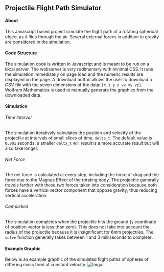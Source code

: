 ## Projectile Flight Path Simulator
#### About
This Javascript based project simulate the flight path of a rotating spherical object as it flies 
through the air. Several external forces in addition to gravity are considered in the simulation. 


#### Code Structure
The simulation code is written in Javascript and is meant to be run on a local server. The webserver
is very rudimentary with minimal CSS. It runs the simulation immediately on page load and the 
numeric results are displayed on the page. A download button allows the user to download a CSV file
with the seven dimensions of the data: `[t z y x vx vy vz]`.
Wolfram Mathematica is used to manually generate the graphics from the downloaded data.


#### Simulation
###### Time Interval
The simulation iteratively calculates the position and velocity of the projectile at intervals
of small slices of time, `delta_t`. The default value is `0.001` seconds; a smaller `delta_t` will 
result is a more accurate result but will also take longer. 

###### Net Force
The net force is calculated at every step, including the force of drag and the force due to the
Magnus Effect of the rotating body. The projectile generally travels farther with these two forces
taken into consideration because both forces have a vertical vector component that oppose gravity,
thus reducing vertical acceleration. 

###### Completion
The simulation completes when the projectile hits the ground (`y` coordinate of position vector
is less than zero). This does not take into account the radius of the projectile because it is 
insignificant for 6mm projectiles. The `solve` function generally takes between 1 and 3 milliseconds 
to complete. 


#### Example Graphic
Below is an example graphic of the simulated flight paths of spheres of differing mass fired at constant velocity. 
![Imgur](https://i.imgur.com/b7NUqEH.jpg)
